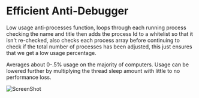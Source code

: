 # Efficient Anti-Debugger

Low usage anti-processes function, loops through each running process checking the name and title then adds the process Id to a whitelist so that it isn't re-checked, also checks each process array before continuing to check if the total number of processes has been adjusted, this just ensures that we get a low usage percentage.

Averages about 0-.5% usage on the majority of computers. Usage can be lowered further by multiplying the thread sleep amount with little to no performance loss.

![ScreenShot](https://media.discordapp.net/attachments/880236478091911198/997133784363307038/unknown.png)
